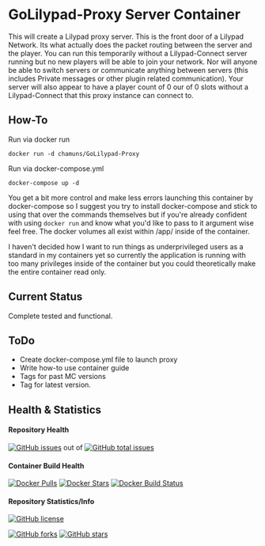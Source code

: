 # GoLilypad-Proxy Server Container
This will create a Lilypad proxy server.  This is the front door of a Lilypad Network.  Its what actually does the packet routing between the server and the player. You can run this temporarily without a Lilypad-Connect server running but no new players will be able to join your network.  Nor will anyone be able to switch servers or communicate anything between servers (this includes Private messages or other plugin related communication). Your server will also appear to have a player count of 0 our of 0 slots without a Lilypad-Connect that this proxy instance can connect to.

## How-To
Run via docker run

    docker run -d chamuns/GoLilypad-Proxy

Run via docker-compose.yml

    docker-compose up -d

You get a bit more control and make less errors launching this container by docker-compose so I suggest you try to install docker-compose and stick to using that over the commands themselves but if you're already confident with using `docker run` and know what you'd like to pass to it argument wise feel free.  The docker volumes all exist within /app/ inside of the container.  

I haven't decided how I want to run things as underprivileged users as a standard in my containers yet so currently the application is running with too many privileges inside of the container but you could theoretically make the entire container read only.

## Current Status
Complete tested and functional.

## ToDo
- Create docker-compose.yml file to launch proxy
- Write how-to use container guide
- Tags for past MC versions
- Tag for latest version.

## Health & Statistics
#### Repository Health
[![GitHub issues](https://img.shields.io/github/issues/chamunks/Lilypad-Proxy.svg?style=flat-square)](https://github.com/chamunks/Lilypad-Proxy) out of [![GitHub total issues](https://img.shields.io/github/issues-raw/chamunks/Lilypad-Proxy.svg?style=flat-square)](https://github.com/chamunks/Lilypad-Proxy)

#### Container Build Health
[![Docker Pulls](https://img.shields.io/docker/pulls/chamunks/Lilypad-Proxy.svg?style=flat-square)](https://registry.hub.docker.com/u/chamunks/Lilypad-Proxy/)
[![Docker Stars](https://img.shields.io/docker/stars/chamunks/Lilypad-Proxy.svg?style=flat-square)](https://registry.hub.docker.com/u/chamunks/Lilypad-Proxy/)
[![Docker Build Status](http://hubstatus.container42.com/chamunks/Lilypad-Proxy)](https://registry.hub.docker.com/u/chamunks/Lilypad-Proxy)

#### Repository Statistics/Info
[![GitHub license](https://img.shields.io/github/license/chamunks/Lilypad-Proxy.svg?style=flat-square)](https://github.com/chamunks/Lilypad-Proxy)

[![GitHub forks](https://img.shields.io/github/forks/chamunks/Lilypad-Proxy.svg?style=flat-square)](https://github.com/chamunks/Lilypad-Proxy)
[![GitHub stars](https://img.shields.io/github/stars/chamunks/Lilypad-Proxy.svg?style=flat-square)](https://github.com/chamunks/Lilypad-Proxy)
